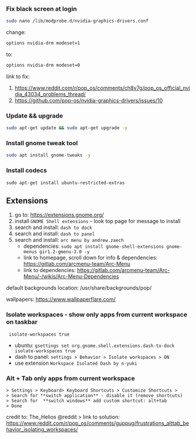 ### Fix black screen at login

``` bash
sudo nano /lib/modprobe.d/nvidia-graphics-drivers.conf
```

change: 

```  bash
options nvidia-drm modeset=1
```

to:

```  bash
options nvidia-drm modeset=0 
```

link to fix:
  1. https://www.reddit.com/r/pop_os/comments/ch8v7g/pop_os_official_nvidia_43034_problems_thread/
  2. https://github.com/pop-os/nvidia-graphics-drivers/issues/10
  
### Update && upgrade
``` bash
sudo apt-get update && sudo apt-get upgrade -y
```

### Install gnome tweak tool
``` bash
sudo apt install gnome-tweaks -y
```

### Install codecs
```
sudo apt-get install ubuntu-restricted-extras
```

## Extensions

1. go to: https://extensions.gnome.org/
2. install `GNOME Shell extensions` - look top page for message to install
3. search and install: `dash to dock`
4. search and install: `dash to panel`
5. search and install: `arc menu by andrew.zaech`
    - dependencies: `sudo apt install gnome-shell-extensions gnome-menus gir1.2-gmenu-3.0 -y`
    - link to homepage, scroll down for info & dependencies: https://gitlab.com/arcmenu-team/Arc-Menu
    - link to dependencies: https://gitlab.com/arcmenu-team/Arc-Menu/-/wikis/Arc-Menu-Dependencies

default backgrounds location: /usr/share/backgrounds/pop/

wallpapers: https://www.wallpaperflare.com/

### Isolate workspaces - show only apps from current workspace on taskbar
` isolate-workspaces true`
- ubuntu: `gsettings set org.gnome.shell.extensions.dash-to-dock isolate-workspaces true`
- dash to panel: `settings > Behavior > Isolate workspaces > ON`
- use extension `Workspace Isolated Dash by n-yuki`

### Alt + Tab only apps from current workspace
```
> Settings > Keyboard> Keyboard Shortcuts > Customize Shortcuts >
> Search for **switch application** - disable it (remove shortcuts)
> Search for  **switch windows** add custom shortcut: alt+tab
> Done
```
credit to: The_Helios @reddit > link to solution: https://www.reddit.com/r/pop_os/comments/guppug/frustrations_alttab_behavior_isolating_workspaces/

